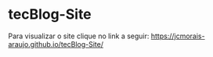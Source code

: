 # tecBlog-Site

Para visualizar o site clique no link a seguir:
https://jcmorais-araujo.github.io/tecBlog-Site/
